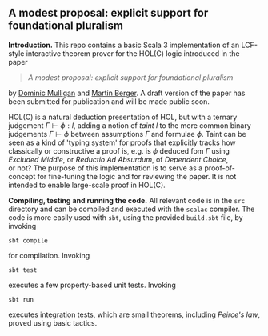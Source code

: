 ## A modest proposal: explicit support for foundational pluralism


**Introduction.** This repo contains a basic Scala 3 implementation of
an LCF-style interactive theorem prover for the HOL(C) logic
introduced in the paper

>   *A modest proposal: explicit support for foundational pluralism* 

by [Dominic Mulligan](https://dominicpm.github.io/) and [Martin
Berger](https://martinfriedrichberger.net/). A draft version of the
paper has been submitted for publication and will be made public soon. 

HOL(C) is a natural deduction presentation of HOL, but with a ternary
judgement $\Gamma \vdash \phi : l$, adding a notion of *taint* $l$ to
the more common binary judgements $\Gamma \vdash \phi$ between
assumptions $\Gamma$ and formulae $\phi$. Taint can be seen as a kind
of 'typing system' for proofs that explicitly tracks how classically
or constructive a proof is, e.g. is $\phi$ deduced fom $\Gamma$ using
*Excluded Middle*, or *Reductio Ad Absurdum*, of *Dependent Choice*,   
or not? The purpose of this implementation is to
serve as a proof-of-concept for fine-tuning the logic and for
reviewing the paper. It is not intended to enable large-scale proof in
HOL(C).

**Compiling, testing and running the code.** All relevant code is in
the `src` directory and can be compiled and executed with the `scalac`
compiler. The code is more easily used with `sbt`, using the provided
`build.sbt` file, by invoking

    sbt compile

for compilation. Invoking

    sbt test

executes a few property-based unit tests.  Invoking

    sbt run

executes integration tests, which are small theorems, including
*Peirce's law*, proved using basic tactics.
